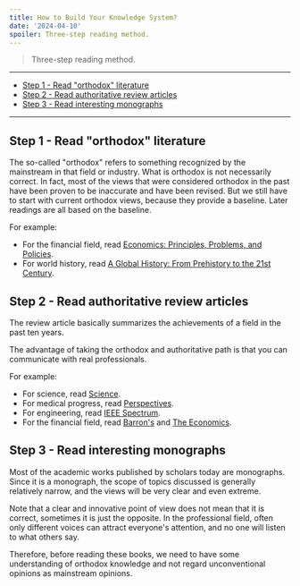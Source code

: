 ```yaml
---
title: How to Build Your Knowledge System?
date: '2024-04-10'
spoiler: Three-step reading method.
---
```


> Three-step reading method.

---

- [Step 1 - Read "orthodox" literature](#step-1---read-orthodox-literature)
- [Step 2 - Read authoritative review articles](#step-2---read-authoritative-review-articles)
- [Step 3 - Read interesting monographs](#step-3---read-interesting-monographs)

---

## Step 1 - Read "orthodox" literature

The so-called "orthodox" refers to something recognized by the mainstream in that field or industry. What is orthodox is not necessarily correct. In fact, most of the views that were considered orthodox in the past have been proven to be inaccurate and have been revised. But we still have to start with current orthodox views, because they provide a baseline. Later readings are all based on the baseline.

For example:

- For the financial field, read [Economics: Principles, Problems, and Policies](https://en.wikipedia.org/wiki/Economics:_Principles,_Problems,_and_Policies).
- For world history, read [A Global History: From Prehistory to the 21st Century](https://www.goodreads.com/en/book/show/3961415).

## Step 2 - Read authoritative review articles

The review article basically summarizes the achievements of a field in the past ten years.

The advantage of taking the orthodox and authoritative path is that you can communicate with real professionals.

For example:

- For science, read [Science](https://www.sciencemag.org/).
- For medical progress, read [Perspectives](https://nam.edu/perspectives/).
- For engineering, read [IEEE Spectrum](https://spectrum.ieee.org/).
- For the financial field, read [Barron's](https://www.barrons.com/) and [The Economics](https://www.economist.com/).

## Step 3 - Read interesting monographs

Most of the academic works published by scholars today are monographs. Since it is a monograph, the scope of topics discussed is generally relatively narrow, and the views will be very clear and even extreme.

Note that a clear and innovative point of view does not mean that it is correct, sometimes it is just the opposite. In the professional field, often only different voices can attract everyone's attention, and no one will listen to what others say.

Therefore, before reading these books, we need to have some understanding of orthodox knowledge and not regard unconventional opinions as mainstream opinions.
